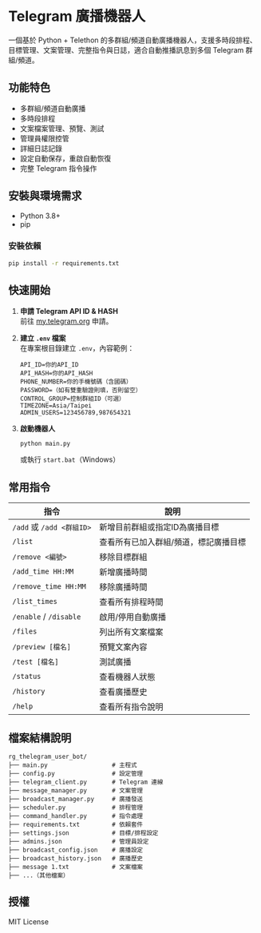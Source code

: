 # Telegram 廣播機器人

一個基於 Python + Telethon 的多群組/頻道自動廣播機器人，支援多時段排程、目標管理、文案管理、完整指令與日誌，適合自動推播訊息到多個 Telegram 群組/頻道。

## 功能特色

- 多群組/頻道自動廣播
- 多時段排程
- 文案檔案管理、預覽、測試
- 管理員權限控管
- 詳細日誌記錄
- 設定自動保存，重啟自動恢復
- 完整 Telegram 指令操作

## 安裝與環境需求

- Python 3.8+
- pip

### 安裝依賴

```bash
pip install -r requirements.txt
```

## 快速開始

1. **申請 Telegram API ID & HASH**  
   前往 [my.telegram.org](https://my.telegram.org) 申請。

2. **建立 `.env` 檔案**  
   在專案根目錄建立 `.env`，內容範例：
   ```
   API_ID=你的API_ID
   API_HASH=你的API_HASH
   PHONE_NUMBER=你的手機號碼（含國碼）
   PASSWORD=（如有雙重驗證則填，否則留空）
   CONTROL_GROUP=控制群組ID（可選）
   TIMEZONE=Asia/Taipei
   ADMIN_USERS=123456789,987654321
   ```

3. **啟動機器人**
   ```bash
   python main.py
   ```
   或執行 `start.bat`（Windows）

## 常用指令

| 指令 | 說明 |
|------|------|
| `/add` 或 `/add <群組ID>` | 新增目前群組或指定ID為廣播目標 |
| `/list` | 查看所有已加入群組/頻道，標記廣播目標 |
| `/remove <編號>` | 移除目標群組 |
| `/add_time HH:MM` | 新增廣播時間 |
| `/remove_time HH:MM` | 移除廣播時間 |
| `/list_times` | 查看所有排程時間 |
| `/enable` / `/disable` | 啟用/停用自動廣播 |
| `/files` | 列出所有文案檔案 |
| `/preview [檔名]` | 預覽文案內容 |
| `/test [檔名]` | 測試廣播 |
| `/status` | 查看機器人狀態 |
| `/history` | 查看廣播歷史 |
| `/help` | 查看所有指令說明 |

## 檔案結構說明

```
rg_thelegram_user_bot/
├── main.py                  # 主程式
├── config.py                # 設定管理
├── telegram_client.py       # Telegram 連線
├── message_manager.py       # 文案管理
├── broadcast_manager.py     # 廣播發送
├── scheduler.py             # 排程管理
├── command_handler.py       # 指令處理
├── requirements.txt         # 依賴套件
├── settings.json            # 目標/排程設定
├── admins.json              # 管理員設定
├── broadcast_config.json    # 廣播設定
├── broadcast_history.json   # 廣播歷史
├── message 1.txt            # 文案檔案
├── ...（其他檔案）
```

## 授權

MIT License 